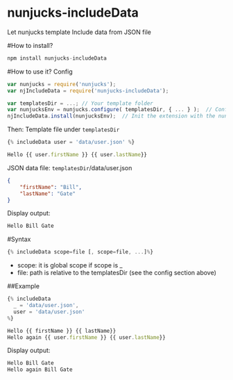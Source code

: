 # nunjucks-includeData
Let nunjucks template Include data from JSON file

#How to install?
```javascript
npm install nunjucks-includeData
```

#How to use it?
Config
```javascript
var nunjucks = require('nunjucks');
var njIncludeData = require('nunjucks-includeData');

var templatesDir = ...; // Your template folder
var nunjucksEnv = nunjucks.configure( templatesDir, { ... } );  // Config your nunjucks with the templateDir
njIncludeData.install(nunjucksEnv);  // Init the extension with the nunjucks environment
```

Then:
Template file under `templatesDir`
```javascript
{% includeData user = 'data/user.json' %}

Hello {{ user.firstName }} {{ user.lastName}}
```

JSON data file: `templatesDir`/data/user.json
```json
{
	"firstName": "Bill",
	"lastName": "Gate"
}
```
Display output:
```html
Hello Bill Gate
```

#Syntax
```javascript
{% includeData scope=file [, scope=file, ...]%}
```
- scope: it is global scope if scope is _
- file: path is relative to the templatesDir (see the config section above)

##Example

```javascript
{% includeData
  _ = 'data/user.json',
  user = 'data/user.json'
%}

Hello {{ firstName }} {{ lastName}}
Hello again {{ user.firstName }} {{ user.lastName}}
```
Display output:
```html
Hello Bill Gate
Hello again Bill Gate
```
